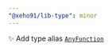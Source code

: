 ```yaml
---
"@xeho91/lib-type": minor
---
```


✨ Add type alias [`AnyFunction`](https://xeho91.github.io/xeho91/types/_xeho91_lib_type.function.AnyFunction.html)
